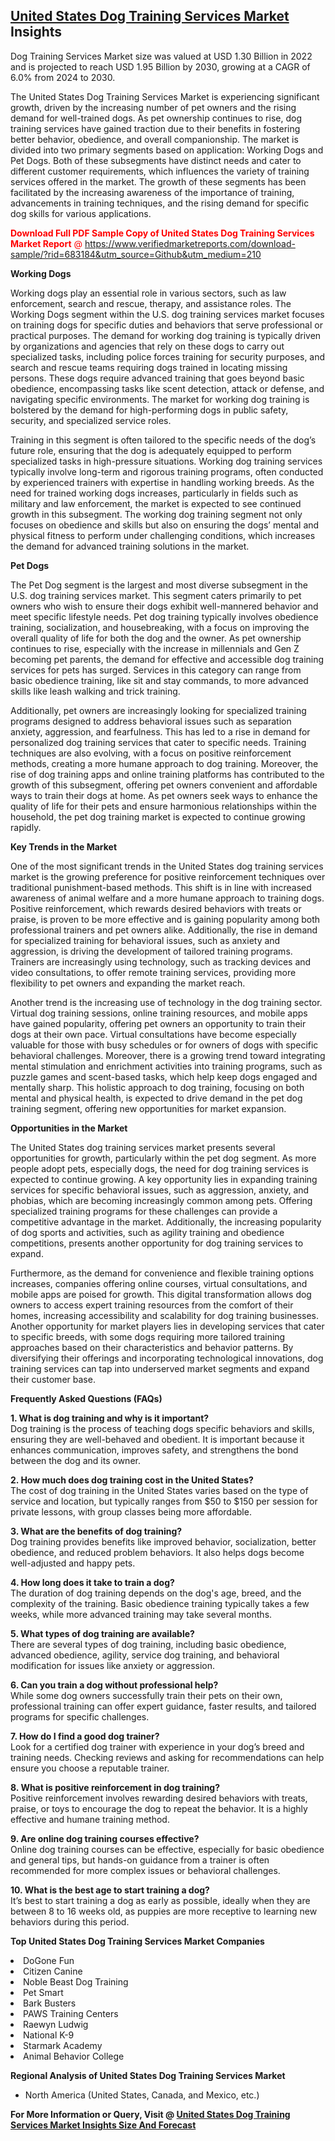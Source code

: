 <h2><a href="https://www.verifiedmarketreports.com/download-sample/?rid=683184&amp;utm_source=Github&amp;utm_medium=210" target="_blank">United States Dog Training Services Market</a> Insights</h2><p>Dog Training Services Market size was valued at USD 1.30 Billion in 2022 and is projected to reach USD 1.95 Billion by 2030, growing at a CAGR of 6.0% from 2024 to 2030.</p><p><p>The United States Dog Training Services Market is experiencing significant growth, driven by the increasing number of pet owners and the rising demand for well-trained dogs. As pet ownership continues to rise, dog training services have gained traction due to their benefits in fostering better behavior, obedience, and overall companionship. The market is divided into two primary segments based on application: Working Dogs and Pet Dogs. Both of these subsegments have distinct needs and cater to different customer requirements, which influences the variety of training services offered in the market. The growth of these segments has been facilitated by the increasing awareness of the importance of training, advancements in training techniques, and the rising demand for specific dog skills for various applications.<p><span class=""><span style="color: #ff0000;"><strong>Download Full PDF Sample Copy of United States Dog Training Services Market Report</strong> @ </span><a href="https://www.verifiedmarketreports.com/download-sample/?rid=683184&amp;utm_source=Github&amp;utm_medium=210" target="_blank">https://www.verifiedmarketreports.com/download-sample/?rid=683184&amp;utm_source=Github&amp;utm_medium=210</a></span></p></p><p><b>Working Dogs</b></p><p>Working dogs play an essential role in various sectors, such as law enforcement, search and rescue, therapy, and assistance roles. The Working Dogs segment within the U.S. dog training services market focuses on training dogs for specific duties and behaviors that serve professional or practical purposes. The demand for working dog training is typically driven by organizations and agencies that rely on these dogs to carry out specialized tasks, including police forces training for security purposes, and search and rescue teams requiring dogs trained in locating missing persons. These dogs require advanced training that goes beyond basic obedience, encompassing tasks like scent detection, attack or defense, and navigating specific environments. The market for working dog training is bolstered by the demand for high-performing dogs in public safety, security, and specialized service roles.<p>Training in this segment is often tailored to the specific needs of the dog’s future role, ensuring that the dog is adequately equipped to perform specialized tasks in high-pressure situations. Working dog training services typically involve long-term and rigorous training programs, often conducted by experienced trainers with expertise in handling working breeds. As the need for trained working dogs increases, particularly in fields such as military and law enforcement, the market is expected to see continued growth in this subsegment. The working dog training segment not only focuses on obedience and skills but also on ensuring the dogs’ mental and physical fitness to perform under challenging conditions, which increases the demand for advanced training solutions in the market.</p><p><b>Pet Dogs</b></p><p>The Pet Dog segment is the largest and most diverse subsegment in the U.S. dog training services market. This segment caters primarily to pet owners who wish to ensure their dogs exhibit well-mannered behavior and meet specific lifestyle needs. Pet dog training typically involves obedience training, socialization, and housebreaking, with a focus on improving the overall quality of life for both the dog and the owner. As pet ownership continues to rise, especially with the increase in millennials and Gen Z becoming pet parents, the demand for effective and accessible dog training services for pets has surged. Services in this category can range from basic obedience training, like sit and stay commands, to more advanced skills like leash walking and trick training. <p>Additionally, pet owners are increasingly looking for specialized training programs designed to address behavioral issues such as separation anxiety, aggression, and fearfulness. This has led to a rise in demand for personalized dog training services that cater to specific needs. Training techniques are also evolving, with a focus on positive reinforcement methods, creating a more humane approach to dog training. Moreover, the rise of dog training apps and online training platforms has contributed to the growth of this subsegment, offering pet owners convenient and affordable ways to train their dogs at home. As pet owners seek ways to enhance the quality of life for their pets and ensure harmonious relationships within the household, the pet dog training market is expected to continue growing rapidly.</p><p><b>Key Trends in the Market</b></p><p>One of the most significant trends in the United States dog training services market is the growing preference for positive reinforcement techniques over traditional punishment-based methods. This shift is in line with increased awareness of animal welfare and a more humane approach to training dogs. Positive reinforcement, which rewards desired behaviors with treats or praise, is proven to be more effective and is gaining popularity among both professional trainers and pet owners alike. Additionally, the rise in demand for specialized training for behavioral issues, such as anxiety and aggression, is driving the development of tailored training programs. Trainers are increasingly using technology, such as tracking devices and video consultations, to offer remote training services, providing more flexibility to pet owners and expanding the market reach. <p>Another trend is the increasing use of technology in the dog training sector. Virtual dog training sessions, online training resources, and mobile apps have gained popularity, offering pet owners an opportunity to train their dogs at their own pace. Virtual consultations have become especially valuable for those with busy schedules or for owners of dogs with specific behavioral challenges. Moreover, there is a growing trend toward integrating mental stimulation and enrichment activities into training programs, such as puzzle games and scent-based tasks, which help keep dogs engaged and mentally sharp. This holistic approach to dog training, focusing on both mental and physical health, is expected to drive demand in the pet dog training segment, offering new opportunities for market expansion.</p><p><b>Opportunities in the Market</b></p><p>The United States dog training services market presents several opportunities for growth, particularly within the pet dog segment. As more people adopt pets, especially dogs, the need for dog training services is expected to continue growing. A key opportunity lies in expanding training services for specific behavioral issues, such as aggression, anxiety, and phobias, which are becoming increasingly common among pets. Offering specialized training programs for these challenges can provide a competitive advantage in the market. Additionally, the increasing popularity of dog sports and activities, such as agility training and obedience competitions, presents another opportunity for dog training services to expand. <p>Furthermore, as the demand for convenience and flexible training options increases, companies offering online courses, virtual consultations, and mobile apps are poised for growth. This digital transformation allows dog owners to access expert training resources from the comfort of their homes, increasing accessibility and scalability for dog training businesses. Another opportunity for market players lies in developing services that cater to specific breeds, with some dogs requiring more tailored training approaches based on their characteristics and behavior patterns. By diversifying their offerings and incorporating technological innovations, dog training services can tap into underserved market segments and expand their customer base.</p><p><b>Frequently Asked Questions (FAQs)</b></p><p><b>1. What is dog training and why is it important?</b><br>Dog training is the process of teaching dogs specific behaviors and skills, ensuring they are well-behaved and obedient. It is important because it enhances communication, improves safety, and strengthens the bond between the dog and its owner.</p><p><b>2. How much does dog training cost in the United States?</b><br>The cost of dog training in the United States varies based on the type of service and location, but typically ranges from $50 to $150 per session for private lessons, with group classes being more affordable.</p><p><b>3. What are the benefits of dog training?</b><br>Dog training provides benefits like improved behavior, socialization, better obedience, and reduced problem behaviors. It also helps dogs become well-adjusted and happy pets.</p><p><b>4. How long does it take to train a dog?</b><br>The duration of dog training depends on the dog's age, breed, and the complexity of the training. Basic obedience training typically takes a few weeks, while more advanced training may take several months.</p><p><b>5. What types of dog training are available?</b><br>There are several types of dog training, including basic obedience, advanced obedience, agility, service dog training, and behavioral modification for issues like anxiety or aggression.</p><p><b>6. Can you train a dog without professional help?</b><br>While some dog owners successfully train their pets on their own, professional training can offer expert guidance, faster results, and tailored programs for specific challenges.</p><p><b>7. How do I find a good dog trainer?</b><br>Look for a certified dog trainer with experience in your dog’s breed and training needs. Checking reviews and asking for recommendations can help ensure you choose a reputable trainer.</p><p><b>8. What is positive reinforcement in dog training?</b><br>Positive reinforcement involves rewarding desired behaviors with treats, praise, or toys to encourage the dog to repeat the behavior. It is a highly effective and humane training method.</p><p><b>9. Are online dog training courses effective?</b><br>Online dog training courses can be effective, especially for basic obedience and general tips, but hands-on guidance from a trainer is often recommended for more complex issues or behavioral challenges.</p><p><b>10. What is the best age to start training a dog?</b><br>It’s best to start training a dog as early as possible, ideally when they are between 8 to 16 weeks old, as puppies are more receptive to learning new behaviors during this period.</p></p><p><strong>Top United States Dog Training Services Market Companies</strong></p><div data-test-id=""><p><li> DoGone Fun</li><li> Citizen Canine</li><li> Noble Beast Dog Training</li><li> Pet Smart</li><li> Bark Busters</li><li> PAWS Training Centers</li><li> Raewyn Ludwig</li><li> National K-9</li><li> Starmark Academy</li><li> Animal Behavior College</li></p><div><strong>Regional Analysis of&nbsp;United States Dog Training Services Market</strong></div><ul><li dir="ltr"><p dir="ltr">North America&nbsp;(United States, Canada, and Mexico, etc.)</p></li></ul><p><strong>For More Information or Query, Visit @&nbsp;</strong><strong><a href="https://www.verifiedmarketreports.com/product/dog-training-services-market/?utm_source=Github&amp;utm_medium=210" target="_blank">United States Dog Training Services Market Insights Size And Forecast</a></strong></p></div>
